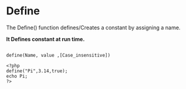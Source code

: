 # Define

The Define() function defines/Creates a constant by assigning a name.

**It Defines constant at run time.** 

``` Syntax:

define(Name, value ,[Case_insensitive])

```
``` Example
<?php 
define("Pi",3.14,true);
echo Pi;
?>
```
